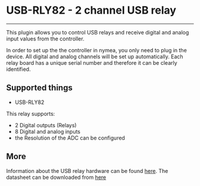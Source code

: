 # USB-RLY82 - 2 channel USB relay

--------------------------------

This plugin allows you to control USB relays and receive digital and analog input values from the controller.

In order to set up the the controller in nymea, you only need to plug in the device. All digital and analog channels will be set up automatically. 
Each relay board has a unique serial number and therefore it can be clearly identified. 

## Supported things

* USB-RLY82

This relay supports:

* 2 Digital outputs (Relays)
* 8 Digital and analog inputs
* the Resolution of the ADC can be configured

## More

Information about the USB relay hardware can be found [here](https://www.robot-electronics.co.uk/usb-rly82.html).
The datasheet can be downloaded from [here](https://www.robot-electronics.co.uk/files/usb-rly82.pdf)
